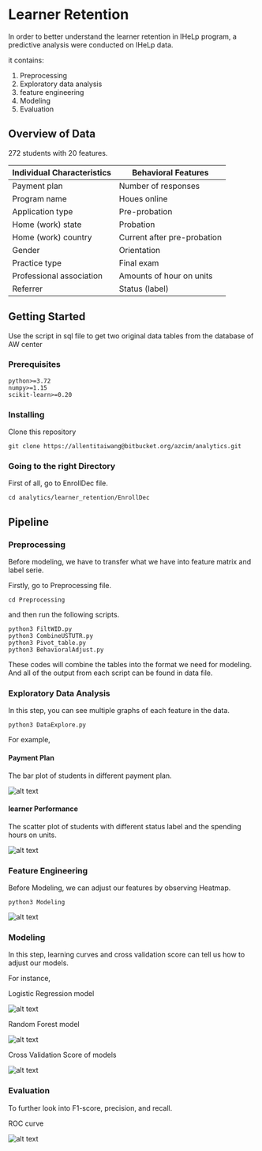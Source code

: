 # Learner Retention

In order to better understand the learner retention in IHeLp program, 
a predictive analysis were conducted on IHeLp data.

it contains:

1. Preprocessing
2. Exploratory data analysis
3. feature engineering
4. Modeling
5. Evaluation

## Overview of Data

272 students with 20 features.

| Individual Characteristics | Behavioral Features |
| --- | --- |
| Payment plan             | Number of responses |
| Program name             | Houes online        |
| Application type         | Pre-probation       |
| Home (work) state        | Probation           |
| Home (work) country      | Current after pre-probation |
| Gender                   | Orientation         |
| Practice type            | Final exam          |
| Professional association | Amounts of hour on units |
| Referrer                 | Status (label)      |

## Getting Started

Use the script in sql file to get two original data tables from the database of AW center

### Prerequisites

```
python>=3.72
numpy>=1.15
scikit-learn>=0.20
```

### Installing

Clone this repository

```
git clone https://allentitaiwang@bitbucket.org/azcim/analytics.git
```

### Going to the right Directory

First of all, go to EnrollDec file.

```
cd analytics/learner_retention/EnrollDec
```

## Pipeline

### Preprocessing

Before modeling, we have to transfer what we have into feature matrix and label serie.

Firstly, go to Preprocessing file.

```
cd Preprocessing
```

and then run the following scripts.

```
python3 FiltWID.py
python3 CombineUSTUTR.py
python3 Pivot_table.py
python3 BehavioralAdjust.py
```

These codes will combine the tables into the format we need for modeling.
And all of the output from each script can be found in data file.

### Exploratory Data Analysis

In this step, you can see multiple graphs of each feature in the data.

```
python3 DataExplore.py
```

For example,

#### Payment Plan

The bar plot of students in different payment plan.

![alt text](https://github.com/AllenTiTaiWang/Learner_Retention/blob/master/pics/Payment.png)

#### learner Performance

The scatter plot of students with different status label and the spending hours on units.

![alt text](https://github.com/AllenTiTaiWang/Learner_Retention/blob/master/pics/units.png)

### Feature Engineering

Before Modeling, we can adjust our features by observing Heatmap.

```
python3 Modeling
```

![alt text](https://github.com/AllenTiTaiWang/Learner_Retention/blob/master/pics/Heatmap.png)

### Modeling

In this step, learning curves and cross validation score can tell us how to adjust our models.

For instance,

Logistic Regression model

![alt text](https://github.com/AllenTiTaiWang/Learner_Retention/blob/master/pics/LogReg.png)

Random Forest model

![alt text](https://github.com/AllenTiTaiWang/Learner_Retention/blob/master/pics/RF.png)

Cross Validation Score of models

![alt text](https://github.com/AllenTiTaiWang/Learner_Retention/blob/master/pics/CV_score.png)


### Evaluation

To further look into F1-score, precision, and recall.

ROC curve

![alt text](https://github.com/AllenTiTaiWang/Learner_Retention/blob/master/pics/ROC.png)

